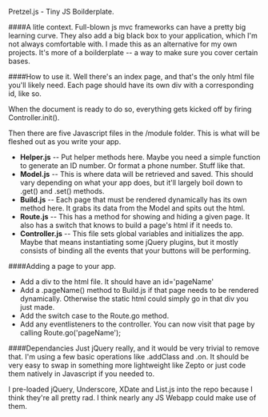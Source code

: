 Pretzel.js - Tiny JS Boilderplate.


####A litle context.
Full-blown js mvc frameworks can have a pretty big learning curve.  They also add a big black box to your application, which I'm not always comfortable with.  I made this as an alternative for my own projects.  It's more of a boilderplate -- a way to make sure you cover certain bases.

####How to use it.
Well there's an index page, and that's the only html file you'll likely need.  Each page should have its own div with a corresponding id, like so.  

When the document is ready to do so, everything gets kicked off by firing Controller.init().

Then there are five Javascript files in the /module folder.  This is what will be fleshed out as you write your app.
+ **Helper.js** -- Put helper methods here.  Maybe you need a simple function to generate an ID number.  Or format a phone number.  Stuff like that.
+ **Model.js** -- This is where data will be retrieved and saved.  This should vary depending on what your app does, but it'll largely boil down to .get() and .set() methods.  
+ **Build.js** -- Each page that must be rendered dynamically has its own method here.  It grabs its data from the Model and spits out the html.
+ **Route.js** -- This has a method for showing and hiding a given page.  It also has a switch that knows to build a page's html if it needs to.
+ **Controller.js** -- This file sets global variables and initializes the app.  Maybe that means instantiating some jQuery plugins, but it mostly consists of binding all the events that your buttons will be performing.

####Adding a page to your app.
- Add a div to the html file.  It should have an id='pageName'
- Add a .pageName() method to Build.js if that page needs to be rendered dynamically.  Otherwise the static html could simply go in that div you just made.
- Add the switch case to the Route.go method.
- Add any eventlisteners to the controller.  You can now visit that page by calling Route.go('pageName');

####Dependancies
Just jQuery really, and it would be very trivial to remove that.  I'm using a few basic operations like .addClass and .on.  It should be very easy to swap in something more lightweight like Zepto or just code them natively in Javascript if you needed to.

I pre-loaded jQuery, Underscore, XDate and List.js into the repo because I think they're all pretty rad.  I think nearly any JS Webapp could make use of them. 
